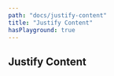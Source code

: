 ```yaml
---
path: "docs/justify-content"
title: "Justify Content"
hasPlayground: true
---
```


## Justify Content

<controls prop="justifyContent"></controls>

